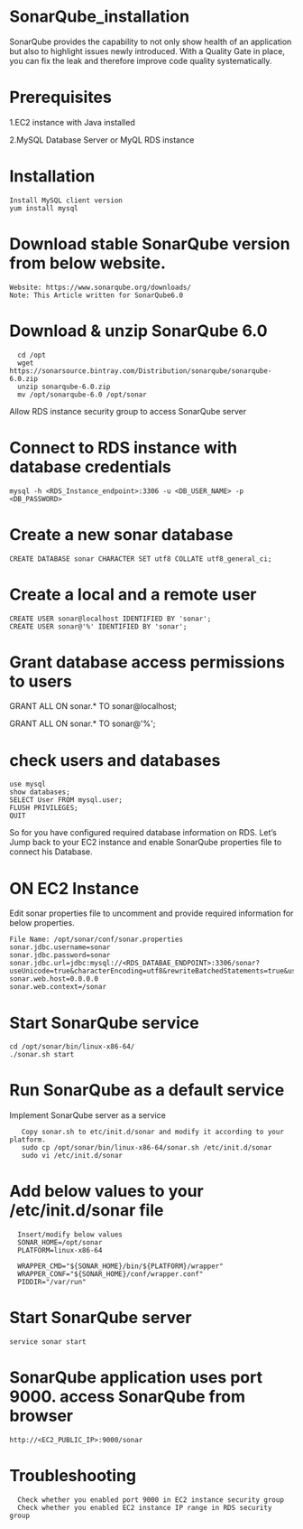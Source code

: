# SonarQube_installation
SonarQube provides the capability to not only show health of an application but also to highlight issues newly introduced. With a Quality Gate in place, you can fix the leak and therefore improve code quality systematically.

# Prerequisites
1.EC2 instance with Java installed

2.MySQL Database Server or MyQL RDS instance

# Installation
    Install MySQL client version
    yum install mysql
    
# Download stable SonarQube version from below website.

    Website: https://www.sonarqube.org/downloads/
    Note: This Article written for SonarQube6.0

# Download & unzip SonarQube 6.0

      cd /opt
      wget https://sonarsource.bintray.com/Distribution/sonarqube/sonarqube-6.0.zip
      unzip sonarqube-6.0.zip
      mv /opt/sonarqube-6.0 /opt/sonar
      
Allow RDS instance security group to access SonarQube server

# Connect to RDS instance with database credentials

    mysql -h <RDS_Instance_endpoint>:3306 -u <DB_USER_NAME> -p <DB_PASSWORD> 

# Create a new sonar database

    CREATE DATABASE sonar CHARACTER SET utf8 COLLATE utf8_general_ci;
    
# Create a local and a remote user

    CREATE USER sonar@localhost IDENTIFIED BY 'sonar';
    CREATE USER sonar@'%' IDENTIFIED BY 'sonar';

# Grant database access permissions to users

GRANT ALL ON sonar.* TO sonar@localhost;

GRANT ALL ON sonar.* TO sonar@'%';

# check users and databases
    use mysql
    show databases;
    SELECT User FROM mysql.user;
    FLUSH PRIVILEGES;
    QUIT

So for you have configured required database information on RDS. Let’s Jump back to your EC2 instance and enable SonarQube properties file to connect his Database.

# ON EC2 Instance
   Edit sonar properties file to uncomment and provide required information for below properties.

    File Name: /opt/sonar/conf/sonar.properties
    sonar.jdbc.username=sonar
    sonar.jdbc.password=sonar
    sonar.jdbc.url=jdbc:mysql://<RDS_DATABAE_ENDPOINT>:3306/sonar?  useUnicode=true&characterEncoding=utf8&rewriteBatchedStatements=true&useConfigs=maxPerformance&useSSL=false
    sonar.web.host=0.0.0.0
    sonar.web.context=/sonar
    
# Start SonarQube service

    cd /opt/sonar/bin/linux-x86-64/
    ./sonar.sh start

# Run SonarQube as a default service
  Implement SonarQube server as a service

       Copy sonar.sh to etc/init.d/sonar and modify it according to your platform.
       sudo cp /opt/sonar/bin/linux-x86-64/sonar.sh /etc/init.d/sonar
       sudo vi /etc/init.d/sonar
       
 # Add below values to your /etc/init.d/sonar file

      Insert/modify below values
      SONAR_HOME=/opt/sonar
      PLATFORM=linux-x86-64

      WRAPPER_CMD="${SONAR_HOME}/bin/${PLATFORM}/wrapper"
      WRAPPER_CONF="${SONAR_HOME}/conf/wrapper.conf"
      PIDDIR="/var/run"
      
# Start SonarQube server
    service sonar start
    
# SonarQube application uses port 9000. access SonarQube from browser

    http://<EC2_PUBLIC_IP>:9000/sonar
  
# Troubleshooting
      Check whether you enabled port 9000 in EC2 instance security group
      Check whether you enabled EC2 instance IP range in RDS security group
      
